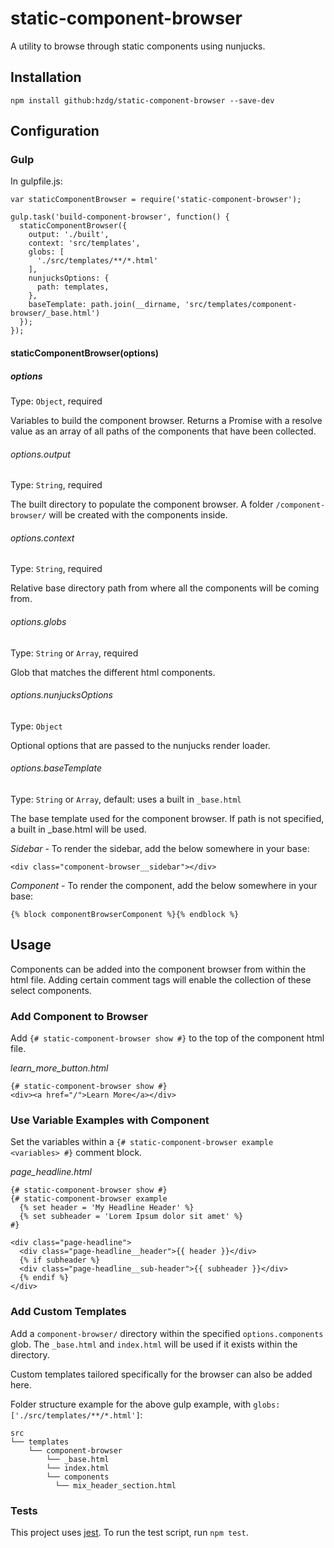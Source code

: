 # static-component-browser

A utility to browse through static components using nunjucks.


## Installation
`npm install github:hzdg/static-component-browser --save-dev`



## Configuration

### Gulp
In gulpfile.js:

```
var staticComponentBrowser = require('static-component-browser');

gulp.task('build-component-browser', function() {
  staticComponentBrowser({
    output: './built',
    context: 'src/templates',
    globs: [
      './src/templates/**/*.html'
    ],
    nunjucksOptions: {
      path: templates,
    },
    baseTemplate: path.join(__dirname, 'src/templates/component-browser/_base.html')
  });
});
```

#### staticComponentBrowser(options)

##### options
Type: `Object`, required

Variables to build the component browser. Returns a Promise with a resolve value as an array of all paths of the components that have been collected.


###### options.output
Type: `String`, required

The built directory to populate the component browser. A folder `/component-browser/` will be created with the components inside.

###### options.context
Type: `String`, required

Relative base directory path from where all the components will be coming from.

###### options.globs
Type: `String` or `Array`, required

Glob that matches the different html components.

###### options.nunjucksOptions
Type: `Object`

Optional options that are passed to the nunjucks render loader.


###### options.baseTemplate
Type: `String` or `Array`, default: uses a built in `_base.html`

The base template used for the component browser. If path is not specified, a built in _base.html will be used.

*Sidebar* - To render the sidebar, add the below somewhere in your base:
```
<div class="component-browser__sidebar"></div>
```
*Component* - To render the component, add the below somewhere in your base:
```
{% block componentBrowserComponent %}{% endblock %}
```



## Usage

Components can be added into the component browser from within the html file. Adding certain comment tags will enable the collection of these select components.

### Add Component to Browser
Add `{# static-component-browser show #}` to the top of the component html file.

*learn_more_button.html*
```
{# static-component-browser show #}
<div><a href="/">Learn More</a></div>
```
### Use Variable Examples with Component
Set the variables within a `{# static-component-browser example <variables> #}` comment block.

*page_headline.html*
```
{# static-component-browser show #}
{# static-component-browser example
  {% set header = 'My Headline Header' %}
  {% set subheader = 'Lorem Ipsum dolor sit amet' %}
#}

<div class="page-headline">
  <div class="page-headline__header">{{ header }}</div>
  {% if subheader %}
  <div class="page-headline__sub-header">{{ subheader }}</div>
  {% endif %}
</div>

```
### Add Custom Templates

Add a `component-browser/` directory within the specified `options.components` glob. The `_base.html` and `index.html` will be used if it exists within the directory.

Custom templates tailored specifically for the browser can also be added here.

Folder structure example for the above gulp example, with `globs: ['./src/templates/**/*.html']`:

```
src
└── templates
    └── component-browser
        └── _base.html
        └── index.html
        └── components
          └── mix_header_section.html
```

### Tests

This project uses [jest](http://facebook.github.io/jest/). To run the test script, run `npm test`.
